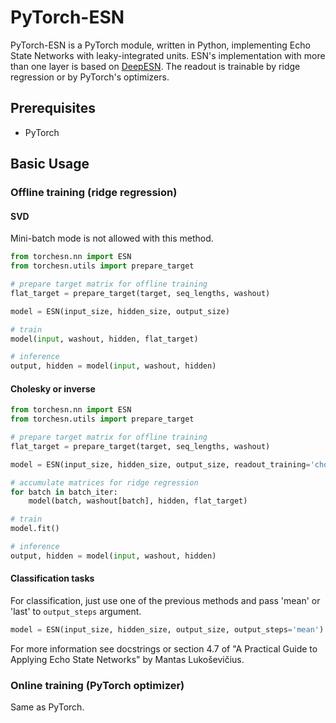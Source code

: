 # PyTorch-ESN

PyTorch-ESN is a PyTorch module, written in Python, implementing Echo State Networks with leaky-integrated units. ESN's implementation with more than one layer is based on [DeepESN](https://arxiv.org/abs/1712.04323). The readout is trainable by ridge regression or by PyTorch's optimizers.

## Prerequisites

* PyTorch

## Basic Usage

### Offline training (ridge regression)

#### SVD
Mini-batch mode is not allowed with this method.

```python
from torchesn.nn import ESN
from torchesn.utils import prepare_target

# prepare target matrix for offline training
flat_target = prepare_target(target, seq_lengths, washout)

model = ESN(input_size, hidden_size, output_size)

# train
model(input, washout, hidden, flat_target)

# inference
output, hidden = model(input, washout, hidden)
```

#### Cholesky or inverse
```python
from torchesn.nn import ESN
from torchesn.utils import prepare_target

# prepare target matrix for offline training
flat_target = prepare_target(target, seq_lengths, washout)

model = ESN(input_size, hidden_size, output_size, readout_training='cholesky')

# accumulate matrices for ridge regression
for batch in batch_iter:
    model(batch, washout[batch], hidden, flat_target)

# train
model.fit()

# inference
output, hidden = model(input, washout, hidden)
```

#### Classification tasks
For classification, just use one of the previous methods and pass 'mean' or
'last' to ```output_steps``` argument.

```python
model = ESN(input_size, hidden_size, output_size, output_steps='mean')
```

For more information see docstrings or section 4.7 of "A Practical Guide to Applying
Echo State Networks" by Mantas Lukoševičius.

### Online training (PyTorch optimizer)

Same as PyTorch.
